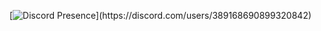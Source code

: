 [![Discord Presence](https://lanyard.cnrad.dev/api/389168690899320842?hideBadges=true,idleMessage=:"SA")](https://discord.com/users/389168690899320842)
